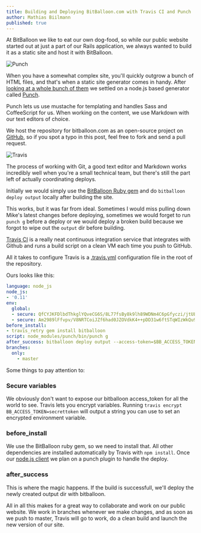 ```yaml
---
title: Building and Deploying BitBalloon.com with Travis CI and Punch 
author: Mathias Biilmann
published: true
---
```


At BitBalloon we like to eat our own dog-food, so while our public website started out at just a part of our Rails application, we always wanted to build it as a static site and host it with BitBalloon.

![Punch](/img/posts/punch.png)

When you have a somewhat complex site, you'll quickly outgrow a bunch of HTML files, and that's when a static site generator comes in handy. After [looking at a whole bunch of them](http://staticgen.com) we settled on a node.js based generator called [Punch](http://laktek.github.io/punch/).

Punch lets us use mustache for templating and handles Sass and CoffeeScript for us. When working on the content, we use Markdown with our text editors of choice. 

We host the repository for bitballoon.com as an open-source project on [GitHub](https://github.com/BitBalloon/homepage), so if you spot a typo in this post, feel free to fork and send a pull request.

![Travis](/img/posts/travis-mascot-200px.png)

The process of working with Git, a good text editor and Markdown works incredibly well when you're a small technical team, but there's still the part left of actually coordinating deploys.

Initially we would simply use the [BitBalloon Ruby gem](https://github.com/BitBalloon/bitballoon-ruby) and do `bitballoon deploy output` locally after building the site.

This works, but it was far from ideal. Sometimes I would miss pulling down Mike's latest changes before deploying, sometimes we would forget to run `punch g` before a deploy or we would deploy a broken build because we forgot to wipe out the `output` dir before building.

[Travis CI](https://travis-ci.org/) is a really neat continuous integration service that integrates with Github and runs a build script on a clean VM each time you push to GitHub.

All it takes to configure Travis is a [.travis.yml](https://github.com/BitBalloon/homepage/blob/master/.travis.yml) configuration file in the root of the repository.

Ours looks like this:

```yaml
language: node_js
node_js:
- '0.11'
env:
  global:
  - secure: QfCYJKFDlbdThkglYQveCG6S/8L77fsBy8k9lh89WDNm4C6pGfyczi/jtULZZXp0FS4uVs/4bI8xHLZL5Ne4vP380Mjl9RDefpE7Qhplt+ot4MKX3aHcKWpKNMMnxv85qRJ28vUyQbd+R+fcNyjwOtuHOQ6EErgjpL3VjUtxQ2I=
  - secure: Am2989lFfvpv/V8NRTCoiJZf6had0JZOVdkK4++pDD31w6ftSTqWIzWkQu9vSd6Vg3+QsnOisaH0jOA5GIddFrg4w+rS9BiMJkAXaqSV8sILalRAH+S62/3yVRTSlPsRDBsna2zopZQW6ZDeKC/WImAcY8At+ndR2WP9giyEbHA=
before_install:
- travis_retry gem install bitballoon
script: node_modules/punch/bin/punch g
after_success: bitballoon deploy output --access-token=$BB_ACCESS_TOKEN --site-id=$BB_SITE_ID
branches:
  only:
    - master
```

Some things to pay attention to:

### Secure variables
We obviously don't want to expose our bitballoon access_token for all the world to see. Travis lets you encrypt variables. Running `travis encrypt BB_ACCESS_TOKEN=secrettoken` will output a string you can use to set an encrypted environment variable.

### before_install
We use the BitBalloon ruby gem, so we need to install that. All other dependencies are installed automatically by Travis with `npm install`. Once our [node.js client](https://github.com/BitBalloon/bitballoon-js) we plan on a punch plugin to handle the deploy.

### after_success 
This is where the magic happens. If the build is successfull, we'll deploy the newly created output dir with bitballoon.

All in all this makes for a great way to collaborate and work on our public website. We work in branches whenever we make changes, and as soon as we push to master, Travis will go to work, do a clean build and launch the new version of our site.

